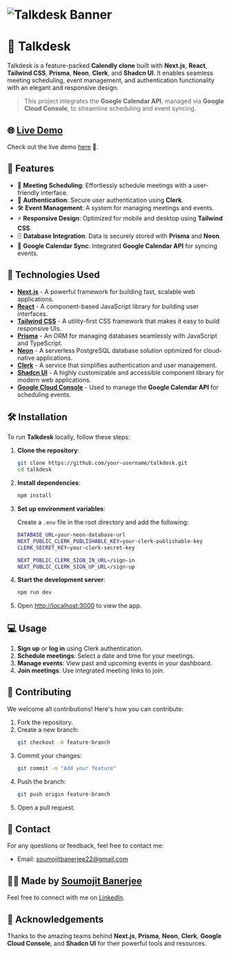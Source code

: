 # ![Talkdesk Banner](https://your-banner-link.com/banner-image.png)

# 🚀 Talkdesk

Talkdesk is a feature-packed **Calendly clone** built with **Next.js**, **React**, **Tailwind CSS**, **Prisma**, **Neon**, **Clerk**, and **Shadcn UI**. It enables seamless meeting scheduling, event management, and authentication functionality with an elegant and responsive design.

> This project integrates the **Google Calendar API**, managed via **Google Cloud Console**, to streamline scheduling and event syncing.

## 🌐 [Live Demo](https://talkdesk-demo.com)

Check out the live demo [here](https://talkdesk-demo.com) 🎉.

## 🚩 Features

- 📅 **Meeting Scheduling**: Effortlessly schedule meetings with a user-friendly interface.
- 🔐 **Authentication**: Secure user authentication using **Clerk**.
- 🛠️ **Event Management**: A system for managing meetings and events.
- ⚡ **Responsive Design**: Optimized for mobile and desktop using **Tailwind CSS**.
- 🗄️ **Database Integration**: Data is securely stored with **Prisma** and **Neon**.
- 📆 **Google Calendar Sync**: Integrated **Google Calendar API** for syncing events.

## 📑 Technologies Used

- [**Next.js**](https://nextjs.org/) - A powerful framework for building fast, scalable web applications.
- [**React**](https://react.dev/) - A component-based JavaScript library for building user interfaces.
- [**Tailwind CSS**](https://tailwindcss.com/) - A utility-first CSS framework that makes it easy to build responsive UIs.
- [**Prisma**](https://www.prisma.io/) - An ORM for managing databases seamlessly with JavaScript and TypeScript.
- [**Neon**](https://neon.tech/) - A serverless PostgreSQL database solution optimized for cloud-native applications.
- [**Clerk**](https://clerk.dev/) - A service that simplifies authentication and user management.
- [**Shadcn UI**](https://shadcn.dev/) - A highly customizable and accessible component library for modern web applications.
- [**Google Cloud Console**](https://console.cloud.google.com/) - Used to manage the **Google Calendar API** for scheduling events.

## 🛠️ Installation

To run **Talkdesk** locally, follow these steps:

1. **Clone the repository**:
    ```bash
    git clone https://github.com/your-username/talkdesk.git
    cd talkdesk
    ```

2. **Install dependencies**:
    ```bash
    npm install
    ```

3. **Set up environment variables**:

    Create a `.env` file in the root directory and add the following:

    ```bash
    DATABASE_URL=your-neon-database-url
    NEXT_PUBLIC_CLERK_PUBLISHABLE_KEY=your-clerk-publishable-key
    CLERK_SECRET_KEY=your-clerk-secret-key

    NEXT_PUBLIC_CLERK_SIGN_IN_URL=/sign-in
    NEXT_PUBLIC_CLERK_SIGN_UP_URL=/sign-up
    ```

4. **Start the development server**:
    ```bash
    npm run dev
    ```

5. Open [http://localhost:3000](http://localhost:3000) to view the app.

## 💻 Usage

1. **Sign up** or **log in** using Clerk authentication.
2. **Schedule meetings**: Select a date and time for your meetings.
3. **Manage events**: View past and upcoming events in your dashboard.
4. **Join meetings**: Use integrated meeting links to join.

## 💬 Contributing

We welcome all contributions! Here's how you can contribute:

1. Fork the repository.
2. Create a new branch:
    ```bash
    git checkout -b feature-branch
    ```
3. Commit your changes:
    ```bash
    git commit -m "Add your feature"
    ```
4. Push the branch:
    ```bash
    git push origin feature-branch
    ```
5. Open a pull request.

## 📧 Contact

For any questions or feedback, feel free to contact me:

- Email: [soumojitbanerjee22@gmail.com](mailto:soumojitbanerjee22@gmail.com)

## 👨‍💻 Made by [Soumojit Banerjee](https://www.linkedin.com/in/soumojit-banerjee-4914b3228/)

Feel free to connect with me on [LinkedIn](https://www.linkedin.com/in/soumojit-banerjee-4914b3228/).

## 🙏 Acknowledgements

Thanks to the amazing teams behind **Next.js**, **Prisma**, **Neon**, **Clerk**, **Google Cloud Console**, and **Shadcn UI** for their powerful tools and resources.

